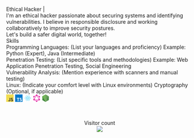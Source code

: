 
Ethical Hacker |  <i class="fas fa-user-secret"></i>
<br />
I'm an ethical hacker  <i class="fas fa-bug"></i>  passionate about securing systems and identifying vulnerabilities.  <i class="fas fa-lock"></i>  I believe in responsible disclosure and working collaboratively to improve security postures.  <i class="fas fa-handshake"></i>
<br />
Let's build a safer digital world, together!
<br />
Skills <i class="fas fa-briefcase"></i>
<br />
Programming Languages: (List your languages and proficiency) <i class="fas fa-code"></i>
Example: Python (Expert), Java (Intermediate)
<br />
Penetration Testing: <i class="fas fa-hammer"></i> (List specific tools and methodologies)
Example: Web Application Penetration Testing, Social Engineering
<br />
Vulnerability Analysis: <i class="fas fa-binoculars"></i> (Mention experience with scanners and manual testing)
<br />
Linux: <i class="fas fa-tux"></i> (Indicate your comfort level with Linux environments)
Cryptography (Optional, if applicable) <i class="fas fa-lock-open"></i>
<br />
<code><img height="20" alt="javascript" src="https://raw.githubusercontent.com/github/explore/80688e429a7d4ef2fca1e82350fe8e3517d3494d/topics/javascript/javascript.png"></code>
<code><img height="20" alt="typescript" src="https://raw.githubusercontent.com/github/explore/80688e429a7d4ef2fca1e82350fe8e3517d3494d/topics/typescript/typescript.png"></code>
<code><img height="20" alt="react" src="https://raw.githubusercontent.com/github/explore/80688e429a7d4ef2fca1e82350fe8e3517d3494d/topics/react/react.png"></code>
<code><img height="20" alt="graphql" src="https://raw.githubusercontent.com/github/explore/5c058a388828bb5fde0bcafd4bc867b5bb3f26f3/topics/graphql/graphql.png"></code>
<code><img height="20" alt="nodejs" src="https://raw.githubusercontent.com/github/explore/80688e429a7d4ef2fca1e82350fe8e3517d3494d/topics/nodejs/nodejs.png"></code>    

<br />

<p align="center"> 
  Visitor count<br>
  <img src="https://profile-counter.glitch.me/dchemwetich/count.svg" />
</p>
